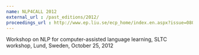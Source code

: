 ```yaml
---
name: NLP4CALL 2012
external_url : /past_editions/2012/
proceedings_url : http://www.ep.liu.se/ecp_home/index.en.aspx?issue=080
---
```


Workshop on NLP for computer-assisted language learning,
SLTC workshop,
Lund, Sweden,
October 25, 2012